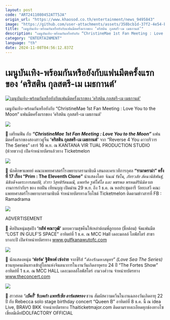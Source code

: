 ```yaml
---
layout: post
code: "ART2411080452ATT5JA"
origin_url: "https://www.khaosod.co.th/entertainment/news_9495843"
image: "https://github.com/user-attachments/assets/358bcb1d-37f2-4e54-b747-81a1d4ccca88"
title: "เมนูบันเทิง-พร้อมกันหรือยังกับแฟนมีตครั้งแรกของ ‘คริสติน กุลสตรี-เม เมธกานต์’"
description: "เมนูบันเทิง-พร้อมกันหรือยังกับ “ChristineMae 1st Fan Meeting : Love You to the Moon” แฟนมีตครั้งแรกของ ‘คริสติน กุลสตรี-เม เมธกานต์’"
category: "ENTERTAINMENT"
language: "th"
date: 2024-11-08T04:56:12.837Z
---
```


# เมนูบันเทิง-พร้อมกันหรือยังกับแฟนมีตครั้งแรกของ ‘คริสติน กุลสตรี-เม เมธกานต์’

[![เมนูบันเทิง-พร้อมกันหรือยังกับแฟนมีตครั้งแรกของ ‘คริสติน กุลสตรี-เม เมธกานต์’](https://www.khaosod.co.th/wpapp/uploads/2024/11/manu.jpg "เมนูบันเทิง-พร้อมกันหรือยังกับแฟนมีตครั้งแรกของ ‘คริสติน กุลสตรี-เม เมธกานต์’")](https://www.khaosod.co.th/wpapp/uploads/2024/11/manu.jpg)

เมนูบันเทิง-พร้อมกันหรือยังกับ “ChristineMae 1st Fan Meeting : Love You to the Moon” แฟนมีตครั้งแรกของ ‘คริสติน กุลสตรี-เม เมธกานต์’

![](https://www.khaosod.co.th/wpapp/uploads/2024/11/ChristineMae-1st-Fan-Meeting-Love-You-to-the-Moon.png)

📌 เตรียมฟิน กับ _**“ChristineMae 1st Fan Meeting : Love You to the Moon”**_ แฟนมีตครั้งแรกของสองสาวคู่จิ้น **‘คริสติน กุลสตรี-เม เมธกานต์’** จาก “Reverse 4 You ดาวบริวาร The Series” เสาร์ 16 พ.ย. ณ KANTANA VIR TUAL PRODUCTION STUDIO (ห้วยขวาง) เปิดจำหน่ายบัตรแล้วทาง Ticketmelon

![](https://www.khaosod.co.th/wpapp/uploads/2024/11/Prim-The-Eleventh-Clone.png)

📌 นักศึกษาแพทย์ คณะแพทยศาสตร์โรงพยาบาลรามาธิบดี เสนอละครเวทีการกุศล **“รามาดราม่า” ครั้งที่ 17 เรื่อง “Prim : The Eleventh Clone”** นำแสดงโดย _จิณณ์ รัชโน, ภัทรวลัย ลัคนานิธิพันธุ์, นิธิบดีจงตระการสมบัติ, ปวรา วิสุทธิรัตนมณี, แพทริค รูฟโฟโล และ พชรพล พรหมสิรินิมิต_ ผลงานการกำกับฯ ของ ทอฝัน เทียนบุญ เปิดม่าน 29 พ.ย. ถึง 1 ธ.ค. ณ หอประชุมอารี วัลยะเสวี คณะแพทยศาสตร์โรงพยาบาลรามาธิบดี จำหน่ายบัตรทางเว็บไซต์ Ticketmelon ติดตามข่าวสารที่ FB : Ramadrama

![](https://www.khaosod.co.th/wpapp/uploads/2024/11/กลัฟ-คณาวุฒิ.jpg)

ADVERTISEMENT

📌 ศิลปินหนุ่มสุดปัง **‘กลัฟ คณาวุฒิ’** มอบความสุขคืนให้เหล่าด้อมพี่ลูกบอล (ชื่อด้อม) จัดแฟนมีต “LOST IN GULF’S SPACE” อาทิตย์ที่ 1 ธ.ค. ณ MCC Hall เดอะมอลล์ ไลฟ์สโตร์ สาขาบางกะปิ เปิดจำหน่ายบัตรทาง www.gulfkanawutofc.com

![](https://www.khaosod.co.th/wpapp/uploads/2024/11/The-Fortes-Show.jpg)



📌 นักแสดงหนุ่ม **‘ฟอร์ด’ ฐิติพงศ์ เซ่งง่าย** จากซีรีส์ _“ต้องรักมหาสมุทร” (Love Sea The Series)_ ชวนทุกคนเดินทางเข้าสู่โลกแห่งจินตนาการในงานวันเกิดอายุครบ 24 ปี “The Fortes Show” อาทิตย์ที่ 1 ธ.ค. ณ MCC HALL เดอะมอลล์ไลฟ์สโตร์ งามวงศ์วาน จำหน่ายบัตรทาง www.theconcert.com

![](https://www.khaosod.co.th/wpapp/uploads/2024/11/Rebecca-solo-stage-birthday-concert-Queen-B-.jpg)

📌 สาวฮอต _**‘เบ็คกี้’ รีเบคก้า แพทรีเซีย อาร์มสตรอง**_ ชวน สัมผัสความควีนในงานฉลองวันเกิดอายุ 22 ปี กับ Rebecca solo stage birthday concert “Queen B” อาทิตย์ที่ 8 ธ.ค. นี้ ณ idea Live, BRAVO BKK จำหน่ายบัตรทาง Thaiticketmajor.com ติดตามรายละเอียดทุกช่องทางโซเชี่ยลมีเดียIDOLFACTORY OFFICIAL